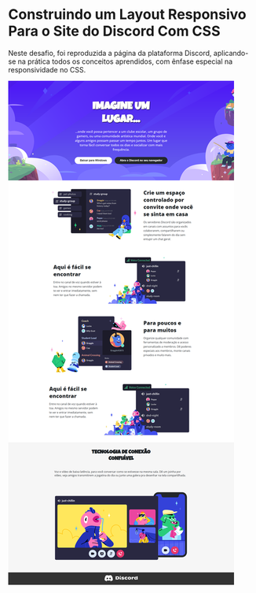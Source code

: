 
# Construindo um Layout Responsivo Para o Site do Discord Com CSS

Neste desafio, foi reproduzida a página da plataforma Discord, aplicando-se na prática todos os conceitos aprendidos, com ênfase especial na responsividade no CSS.


 ![Texto alternativo da imagem](assets/img/01.png)

